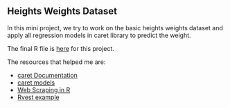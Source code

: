 ## Heights Weights Dataset

In this mini project, we try to work on the basic heights weights dataset and apply all regression models in caret library to predict the weight.

The final R file is [here](https://github.com/abishekarun/Heights-Weights-Dataset/blob/master/height-weight.R) for this project.

The resources that helped me are:

+ [caret Documentation](https://topepo.github.io/caret/)
+ [caret models](https://rdrr.io/cran/caret/man/models.html)
+ [Web Scraping in R](https://www.analyticsvidhya.com/blog/2017/03/beginners-guide-on-web-scraping-in-r-using-rvest-with-hands-on-knowledge/) 
+ [Rvest example](https://www.r-bloggers.com/using-rvest-to-scrape-an-html-table/)
